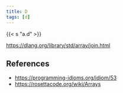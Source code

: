 ```yaml
---
title: D
tags: [d]
---
```


{{< s "a.d" >}}

<https://dlang.org/library/std/array/join.html>

## References

- <https://programming-idioms.org/idiom/53>
- <https://rosettacode.org/wiki/Arrays>
